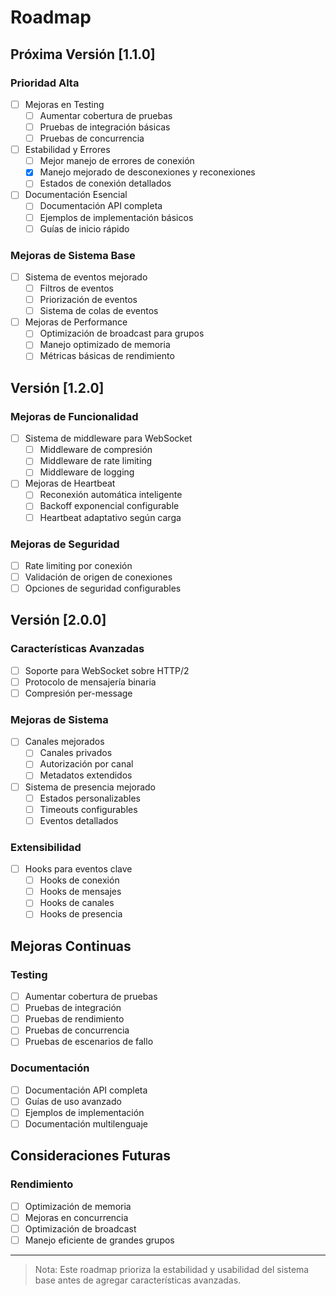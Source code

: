 # Roadmap

## Próxima Versión [1.1.0]

### Prioridad Alta
- [ ] Mejoras en Testing
  - [ ] Aumentar cobertura de pruebas
  - [ ] Pruebas de integración básicas
  - [ ] Pruebas de concurrencia

- [ ] Estabilidad y Errores
  - [ ] Mejor manejo de errores de conexión
  - [x] Manejo mejorado de desconexiones y reconexiones
  - [ ] Estados de conexión detallados

- [ ] Documentación Esencial
  - [ ] Documentación API completa
  - [ ] Ejemplos de implementación básicos
  - [ ] Guías de inicio rápido

### Mejoras de Sistema Base
- [ ] Sistema de eventos mejorado
  - [ ] Filtros de eventos
  - [ ] Priorización de eventos
  - [ ] Sistema de colas de eventos

- [ ] Mejoras de Performance
  - [ ] Optimización de broadcast para grupos
  - [ ] Manejo optimizado de memoria
  - [ ] Métricas básicas de rendimiento

## Versión [1.2.0]

### Mejoras de Funcionalidad
- [ ] Sistema de middleware para WebSocket
  - [ ] Middleware de compresión
  - [ ] Middleware de rate limiting
  - [ ] Middleware de logging

- [ ] Mejoras de Heartbeat
  - [ ] Reconexión automática inteligente
  - [ ] Backoff exponencial configurable
  - [ ] Heartbeat adaptativo según carga

### Mejoras de Seguridad
- [ ] Rate limiting por conexión
- [ ] Validación de origen de conexiones
- [ ] Opciones de seguridad configurables

## Versión [2.0.0]

### Características Avanzadas
- [ ] Soporte para WebSocket sobre HTTP/2
- [ ] Protocolo de mensajería binaria
- [ ] Compresión per-message

### Mejoras de Sistema
- [ ] Canales mejorados
  - [ ] Canales privados
  - [ ] Autorización por canal
  - [ ] Metadatos extendidos

- [ ] Sistema de presencia mejorado
  - [ ] Estados personalizables
  - [ ] Timeouts configurables
  - [ ] Eventos detallados

### Extensibilidad
- [ ] Hooks para eventos clave
  - [ ] Hooks de conexión
  - [ ] Hooks de mensajes
  - [ ] Hooks de canales
  - [ ] Hooks de presencia

## Mejoras Continuas

### Testing
- [ ] Aumentar cobertura de pruebas
- [ ] Pruebas de integración
- [ ] Pruebas de rendimiento
- [ ] Pruebas de concurrencia
- [ ] Pruebas de escenarios de fallo

### Documentación
- [ ] Documentación API completa
- [ ] Guías de uso avanzado
- [ ] Ejemplos de implementación
- [ ] Documentación multilenguaje

## Consideraciones Futuras

### Rendimiento
- [ ] Optimización de memoria
- [ ] Mejoras en concurrencia
- [ ] Optimización de broadcast
- [ ] Manejo eficiente de grandes grupos

---

> Nota: Este roadmap prioriza la estabilidad y usabilidad del sistema base antes de agregar características avanzadas. 